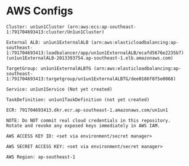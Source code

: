 # AWS Configs

    Cluster: un1un1Cluster (arn:aws:ecs:ap-southeast-1:791704693413:cluster/Un1un1Cluster)

    External ALB: un1un1ExternalALB (arn:aws:elasticloadbalancing:ap-southeast-1:791704693413:loadbalancer/app/un1un1ExternalALB/ecafd5676e2235b7) (un1un1ExternalALB-2013393754.ap-southeast-1.elb.amazonaws.com)
    
    TargetGroup: un1un1ExternalALBTG (arn:aws:elasticloadbalancing:ap-southeast-1:791704693413:targetgroup/un1un1ExternalALBTG/dee0186f8f5e0068)

    Service: un1un1Service (Not yet created)

    TaskDefinition: un1un1TaskDefinition (not yet created)

    ECR: 791704693413.dkr.ecr.ap-southeast-1.amazonaws.com/un1un1

    NOTE: Do NOT commit real cloud credentials in this repository.
    Rotate and revoke any exposed keys immediately in AWS IAM.

    AWS ACCESS KEY ID: <set via environment/secret manager>

    AWS SECRET ACCESS KEY: <set via environment/secret manager>
    
    AWS Region: ap-southeast-1
